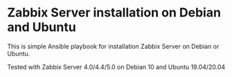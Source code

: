 # Zabbix Server installation on Debian and Ubuntu

This is simple Ansible playbook for installation Zabbix Server on Debian or Ubuntu.

Tested with Zabbix Server 4.0/4.4/5.0 on Debian 10 and Ubuntu 19.04/20.04
